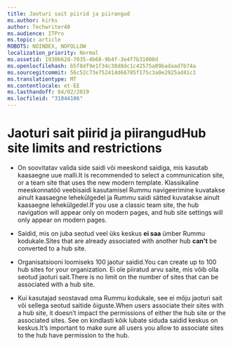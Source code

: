 ```yaml
---
title: Jaoturi sait piirid ja piirangud
ms.author: kirks
author: Techwriter40
ms.audience: ITPro
ms.topic: article
ROBOTS: NOINDEX, NOFOLLOW
localization_priority: Normal
ms.assetid: 1930b62d-7035-4b68-9b4f-3e4f7b31000d
ms.openlocfilehash: b5f8df9e1f34c38d8dc1c42575a09badaad7b74a
ms.sourcegitcommit: 56c52c73e752414d66785f175c3a0e2925ad41c1
ms.translationtype: MT
ms.contentlocale: et-EE
ms.lasthandoff: 04/02/2019
ms.locfileid: "31044106"
---
```

# <a name="hub-site-limits-and-restrictions"></a><span data-ttu-id="f58b5-102">Jaoturi sait piirid ja piirangud</span><span class="sxs-lookup"><span data-stu-id="f58b5-102">Hub site limits and restrictions</span></span>


- <span data-ttu-id="f58b5-103">On soovitatav valida side saidi või meeskond saidiga, mis kasutab kaasaegne uue malli.</span><span class="sxs-lookup"><span data-stu-id="f58b5-103">It is recommended to select a communication site, or a team site that uses the new modern template.</span></span> <span data-ttu-id="f58b5-104">Klassikaline meeskonnatöö veebisaidi kasutamisel Rummu navigeerimine kuvatakse ainult kaasaegne lehekülgedel ja Rummu saidi sätted kuvatakse ainult kaasaegne lehekülgedel.</span><span class="sxs-lookup"><span data-stu-id="f58b5-104">If you use a classic team site, the hub navigation will appear only on modern pages, and hub site settings will only appear on modern pages.</span></span>


- <span data-ttu-id="f58b5-105">Saidid, mis on juba seotud veel üks keskus **ei saa** ümber Rummu kodukale.</span><span class="sxs-lookup"><span data-stu-id="f58b5-105">Sites that are already associated with another hub **can't** be converted to a hub site.</span></span>


- <span data-ttu-id="f58b5-106">Organisatsiooni loomiseks 100 jaotur saidid.</span><span class="sxs-lookup"><span data-stu-id="f58b5-106">You can create up to 100 hub sites for your organization.</span></span> <span data-ttu-id="f58b5-107">Ei ole piiratud arvu saite, mis võib olla seotud jaoturi sait.</span><span class="sxs-lookup"><span data-stu-id="f58b5-107">There is no limit on the number of sites that can be associated with a hub site.</span></span>


- <span data-ttu-id="f58b5-108">Kui kasutajad seostavad oma Rummu kodukale, see ei mõju jaoturi sait või sellega seotud saitide õiguste.</span><span class="sxs-lookup"><span data-stu-id="f58b5-108">When users associate their sites with a hub site, it doesn’t impact the permissions of either the hub site or the associated sites.</span></span> <span data-ttu-id="f58b5-109">See on kindlasti kõik lubate siduda saidid keskus on keskus.</span><span class="sxs-lookup"><span data-stu-id="f58b5-109">It’s important to make sure all users you allow to associate sites to the hub have permission to the hub.</span></span>

